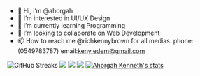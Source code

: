 - 👋 Hi, I’m @ahorgah
- 👀 I’m interested in UI/UX Design
- 🌱 I’m currently learning Programming
- 💞️ I’m looking to collaborate on Web Development
- 📫 How to reach me @richkennybrown for all medias. 
phone:(0549783787)
email:keny.edem@gmail.com

![GitHub Streaks](http://github-readme-streak-stats.herokuapp.com?user=ahorgah&theme=dracula&hide_border=true)
![](https://github-profile-summary-cards.vercel.app/api/cards/profile-details?username=ahorgah&theme=github_dark)
![](https://github-profile-summary-cards.vercel.app/api/cards/repos-per-language?username=ahorgah&theme=github_dark)
![](https://github-profile-summary-cards.vercel.app/api/cards/most-commit-language?username=ahorgah&theme=github_dark)
[![Ahorgah Kenneth's stats](https://github-readme-stats.vercel.app/api?username=ahorgah&show_icons=true&theme=github_dark)](https://github.com/ahorgah)
